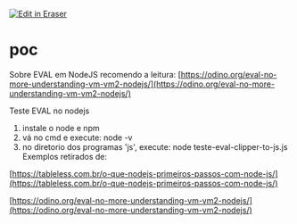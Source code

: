 <p><a target="_blank" href="https://app.eraser.io/workspace/murm22r3RPcx4fC1cqCO" id="edit-in-eraser-github-link"><img alt="Edit in Eraser" src="https://firebasestorage.googleapis.com/v0/b/second-petal-295822.appspot.com/o/images%2Fgithub%2FOpen%20in%20Eraser.svg?alt=media&amp;token=968381c8-a7e7-472a-8ed6-4a6626da5501"></a></p>

# poc
Sobre EVAL em NodeJS recomendo a leitura: [﻿https://odino.org/eval-no-more-understanding-vm-vm2-nodejs/](https://odino.org/eval-no-more-understanding-vm-vm2-nodejs/) 

Teste EVAL no nodejs

1. instale o node e npm
2. vá no cmd e execute: node -v
3. no diretorio dos programas 'js', execute: node teste-eval-clipper-to-js.js
Exemplos retirados de:

[﻿https://tableless.com.br/o-que-nodejs-primeiros-passos-com-node-js/](https://tableless.com.br/o-que-nodejs-primeiros-passos-com-node-js/) 

[﻿https://odino.org/eval-no-more-understanding-vm-vm2-nodejs/](https://odino.org/eval-no-more-understanding-vm-vm2-nodejs/) 


<!--- Eraser file: https://app.eraser.io/workspace/murm22r3RPcx4fC1cqCO --->